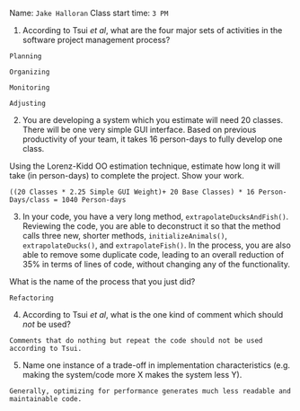 Name: `Jake Halloran` Class start time: `3 PM`

1. According to Tsui _et al_, what are the four major sets of activities in the software project management process?

```
Planning

Organizing

Monitoring

Adjusting

```

2. You are developing a system which you estimate will need 20 classes.  There will be one very simple GUI interface.  Based on previous productivity of your team, it takes 16 person-days to fully develop one class.

Using the Lorenz-Kidd OO estimation technique, estimate how long it will take (in person-days) to complete the project.  Show your work.

```
((20 Classes * 2.25 Simple GUI Weight)+ 20 Base Classes) * 16 Person-Days/class = 1040 Person-days

```

3. In your code, you have a very long method, `extrapolateDucksAndFish()`.  Reviewing the code, you are able to deconstruct it so that the method calls three new, shorter  methods, `initializeAnimals()`, `extrapolateDucks()`, and `extrapolateFish()`.  In the process, you are also able to remove some duplicate code, leading to an overall reduction of 35% in terms of lines of code, without changing any of the functionality.

What is the name of the process that you just did?

```
Refactoring

```

4. According to Tsui _et al_, what is the one kind of comment which should _not_ be used?

```
Comments that do nothing but repeat the code should not be used according to Tsui.

```

5. Name one instance of a trade-off in implementation characteristics (e.g. making the system/code more X makes the system less Y).

```
Generally, optimizing for performance generates much less readable and maintainable code.

```
